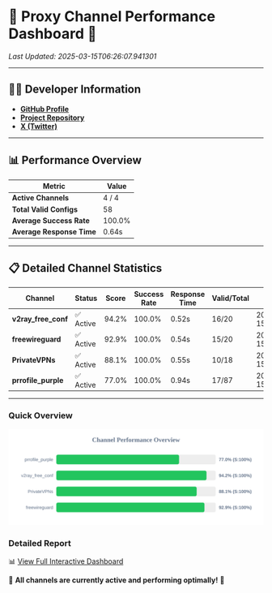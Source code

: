 # 🌟 Proxy Channel Performance Dashboard 🌟

_Last Updated: 2025-03-15T06:26:07.941301_

---

## 👩‍💻 Developer Information

- **[GitHub Profile](https://github.com/4n0nymou3)**  
- **[Project Repository](https://github.com/4n0nymou3/multi-proxy-config-fetcher)**  
- **[X (Twitter)](https://x.com/4n0nymou3)**  

---

## 📊 Performance Overview

| Metric                | Value       |
|-----------------------|-------------|
| **Active Channels**   | 4 / 4       |
| **Total Valid Configs** | 58          |
| **Average Success Rate** | 100.0%      |
| **Average Response Time** | 0.64s       |

---

## 📋 Detailed Channel Statistics

| Channel          | Status     | Score  | Success Rate | Response Time | Valid/Total | Last Success               |
|------------------|------------|--------|--------------|---------------|-------------|----------------------------|
| **v2ray_free_conf**  | ✅ Active  | 94.2%  | 100.0% | 0.52s         | 16/20       | 2025-03-15T06:26:06.789918 |
| **freewireguard**  | ✅ Active  | 92.9%  | 100.0% | 0.54s         | 15/20       | 2025-03-15T06:26:07.940061 |
| **PrivateVPNs**  | ✅ Active  | 88.1%  | 100.0% | 0.55s         | 10/18       | 2025-03-15T06:26:07.374264 |
| **prrofile_purple**  | ✅ Active  | 77.0%  | 100.0% | 0.94s         | 17/87       | 2025-03-15T06:26:06.235553 |

---

### Quick Overview
<div align="center">
  <a href="https://raw.githubusercontent.com/nullluser/NullRepo/refs/heads/main/assets/channel_stats_chart.svg">
    <img src="https://raw.githubusercontent.com/nullluser/NullRepo/refs/heads/main/assets/channel_stats_chart.svg" alt="Source Performance Statistics" width="800">
  </a>
</div>

### Detailed Report
📊 [View Full Interactive Dashboard](https://htmlpreview.github.io/?https://github.com/nullluser/NullRepo/blob/main/assets/performance_report.html)

🎉 **All channels are currently active and performing optimally!** 🎉
